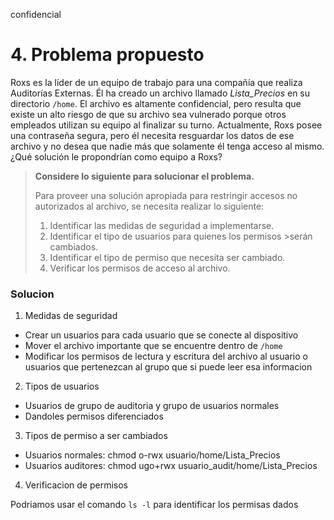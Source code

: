 confidencial


# 4. Problema propuesto
   
Roxs es la líder de un equipo de trabajo para una compañía que realiza Auditorías Externas. Él ha creado un archivo llamado *Lista_Precios* en su directorio `/home`. El archivo es altamente confidencial, pero resulta que existe un alto riesgo de que su archivo  sea  vulnerado  porque  otros  empleados  utilizan  su  equipo  al  finalizar  su turno.   Actualmente,   Roxs   posee   una   contraseña   segura,   pero   él   necesita resguardar los datos de ese archivo y no desea que nadie más que solamente él tenga acceso al mismo. ¿Qué solución le propondrían como equipo a Roxs? 

>**Considere lo siguiente para solucionar el problema.** 
>
>Para  proveer  una  solución  apropiada  para  restringir  accesos  no autorizados  al archivo, se necesita realizar lo siguiente: 
>
>1. Identificar las medidas de seguridad a implementarse. 
>2. Identificar el tipo de usuarios para quienes los permisos >serán cambiados. 
>3. Identificar el tipo de permiso que necesita ser cambiado.
>4. Verificar los permisos de acceso al archivo.

### Solucion

1. Medidas de seguridad
- Crear un usuarios para cada usuario que se conecte al dispositivo
- Mover el archivo importante que se encuentre dentro de  `/home`
- Modificar los permisos de lectura y escritura del archivo al usuario o usuarios que pertenezcan al grupo que si puede leer esa informacion

2. Tipos de usuarios

- Usuarios de grupo de auditoria y grupo de usuarios normales
- Dandoles permisos  diferenciados

3. Tipos de permiso a ser cambiados

- Usuarios normales:  chmod o-rwx usuario/home/Lista_Precios 
- Usuarios auditores:  chmod ugo+rwx usuario_audit/home/Lista_Precios 

4. Verificacion de permisos

Podriamos usar el comando `ls -l` para identificar los permisas dados